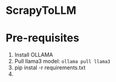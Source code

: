 # ScrapyToLLM

# Pre-requisites

1. Install OLLAMA
2. Pull llama3 model: `ollama pull llama3` 
3. pip instal -r requirements.txt
4. 
